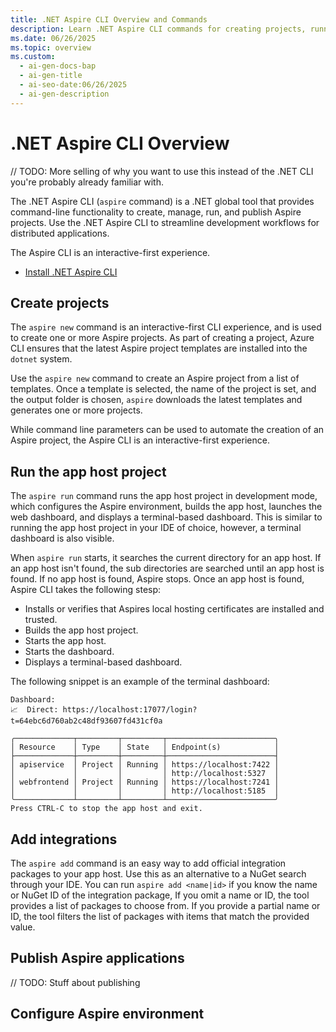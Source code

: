 ```yaml
---
title: .NET Aspire CLI Overview and Commands
description: Learn .NET Aspire CLI commands for creating projects, running an app host, and adding integrations. Get started with command-line tools to build and manage distributed applications efficiently.
ms.date: 06/26/2025
ms.topic: overview
ms.custom:
  - ai-gen-docs-bap
  - ai-gen-title
  - ai-seo-date:06/26/2025
  - ai-gen-description
---
```


# .NET Aspire CLI Overview

// TODO: More selling of why you want to use this instead of the .NET CLI you're probably already familiar with.

The .NET Aspire CLI (`aspire` command) is a .NET global tool that provides command-line functionality to create, manage, run, and publish Aspire projects. Use the .NET Aspire CLI to streamline development workflows for distributed applications.

The Aspire CLI is an interactive-first experience.

- [Install .NET Aspire CLI](install.md)

## Create projects

The `aspire new` command is an interactive-first CLI experience, and is used to create one or more Aspire projects. As part of creating a project, Azure CLI ensures that the latest Aspire project templates are installed into the `dotnet` system.

<!-- Add asciinema here -->

Use the `aspire new` command to create an Aspire project from a list of templates. Once a template is selected, the name of the project is set, and the output folder is chosen, `aspire` downloads the latest templates and generates one or more projects.

While command line parameters can be used to automate the creation of an Aspire project, the Aspire CLI is an interactive-first experience.

## Run the app host project

The `aspire run` command runs the app host project in development mode, which configures the Aspire environment, builds the app host, launches the web dashboard, and displays a terminal-based dashboard. This is similar to running the app host project in your IDE of choice, however, a terminal dashboard is also visible.

When `aspire run` starts, it searches the current directory for an app host. If an app host isn't found, the sub directories are searched until an app host is found. If no app host is found, Aspire stops. Once an app host is found, Aspire CLI takes the following stesp:

- Installs or verifies that Aspires local hosting certificates are installed and trusted.
- Builds the app host project.
- Starts the app host.
- Starts the dashboard.
- Displays a terminal-based dashboard.

<!-- Add asciinema here instead of the terminal dashboard -->

The following snippet is an example of the terminal dashboard:

```Aspire CLI
Dashboard:
📈  Direct: https://localhost:17077/login?t=64ebc6d760ab2c48df93607fd431cf0a

╭─────────────┬─────────┬─────────┬────────────────────────╮
│ Resource    │ Type    │ State   │ Endpoint(s)            │
├─────────────┼─────────┼─────────┼────────────────────────┤
│ apiservice  │ Project │ Running │ https://localhost:7422 │
│             │         │         │ http://localhost:5327  │
│ webfrontend │ Project │ Running │ https://localhost:7241 │
│             │         │         │ http://localhost:5185  │
╰─────────────┴─────────┴─────────┴────────────────────────╯
Press CTRL-C to stop the app host and exit.
```

## Add integrations

The `aspire add` command is an easy way to add official integration packages to your app host. Use this as an alternative to a NuGet search through your IDE. You can run `aspire add <name|id>` if you know the name or NuGet ID of the integration package, If you omit a name or ID, the tool provides a list of packages to choose from. If you provide a partial name or ID, the tool filters the list of packages with items that match the provided value.

<!-- Add asciinema here -->

## Publish Aspire applications

// TODO: Stuff about publishing

## Configure Aspire environment


